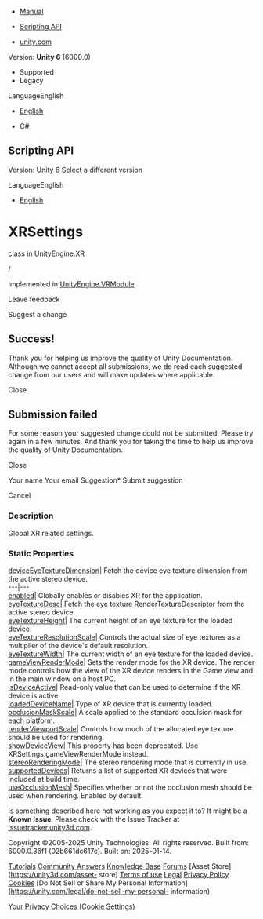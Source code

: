 [ ]()

  * [Manual](../Manual/index.html)
  * [Scripting API](../ScriptReference/index.html)

  * [unity.com](https://unity.com/)

Version: **Unity 6** (6000.0)

  * Supported
  * Legacy

LanguageEnglish

  * [English]()

  * C#

[ ](https://docs.unity3d.com)

## Scripting API

Version: Unity 6 Select a different version

LanguageEnglish

  * [English]()

# XRSettings

class in UnityEngine.XR

/

Implemented in:[UnityEngine.VRModule](UnityEngine.VRModule.html)

Leave feedback

Suggest a change

## Success!

Thank you for helping us improve the quality of Unity Documentation. Although
we cannot accept all submissions, we do read each suggested change from our
users and will make updates where applicable.

Close

## Submission failed

For some reason your suggested change could not be submitted. Please <a>try
again</a> in a few minutes. And thank you for taking the time to help us
improve the quality of Unity Documentation.

Close

Your name Your email Suggestion* Submit suggestion

Cancel

[ ]()

### Description

Global XR related settings.

### Static Properties

[deviceEyeTextureDimension](XR.XRSettings-deviceEyeTextureDimension.html)|
Fetch the device eye texture dimension from the active stereo device.  
---|---  
[enabled](XR.XRSettings-enabled.html)| Globally enables or disables XR for the
application.  
[eyeTextureDesc](XR.XRSettings-eyeTextureDesc.html)| Fetch the eye texture
RenderTextureDescriptor from the active stereo device.  
[eyeTextureHeight](XR.XRSettings-eyeTextureHeight.html)| The current height of
an eye texture for the loaded device.  
[eyeTextureResolutionScale](XR.XRSettings-eyeTextureResolutionScale.html)|
Controls the actual size of eye textures as a multiplier of the device's
default resolution.  
[eyeTextureWidth](XR.XRSettings-eyeTextureWidth.html)| The current width of an
eye texture for the loaded device.  
[gameViewRenderMode](XR.XRSettings-gameViewRenderMode.html)| Sets the render
mode for the XR device. The render mode controls how the view of the XR device
renders in the Game view and in the main window on a host PC.  
[isDeviceActive](XR.XRSettings-isDeviceActive.html)| Read-only value that can
be used to determine if the XR device is active.  
[loadedDeviceName](XR.XRSettings-loadedDeviceName.html)| Type of XR device
that is currently loaded.  
[occlusionMaskScale](XR.XRSettings-occlusionMaskScale.html)| A scale applied
to the standard occulsion mask for each platform.  
[renderViewportScale](XR.XRSettings-renderViewportScale.html)| Controls how
much of the allocated eye texture should be used for rendering.  
[showDeviceView](XR.XRSettings-showDeviceView.html)| This property has been
deprecated. Use XRSettings.gameViewRenderMode instead.  
[stereoRenderingMode](XR.XRSettings-stereoRenderingMode.html)| The stereo
rendering mode that is currently in use.  
[supportedDevices](XR.XRSettings-supportedDevices.html)| Returns a list of
supported XR devices that were included at build time.  
[useOcclusionMesh](XR.XRSettings-useOcclusionMesh.html)| Specifies whether or
not the occlusion mesh should be used when rendering. Enabled by default.  
  
Is something described here not working as you expect it to? It might be a
**Known Issue**. Please check with the Issue Tracker at
[issuetracker.unity3d.com](https://issuetracker.unity3d.com).

Copyright ©2005-2025 Unity Technologies. All rights reserved. Built from:
6000.0.36f1 (02b661dc617c). Built on: 2025-01-14.

[Tutorials](https://unity3d.com/learn) [Community
Answers](https://answers.unity3d.com) [Knowledge
Base](https://support.unity3d.com/hc/en-us)
[Forums](https://forum.unity3d.com) [Asset Store](https://unity3d.com/asset-
store) [Terms of use](https://docs.unity3d.com/Manual/TermsOfUse.html)
[Legal](https://unity.com/legal) [Privacy
Policy](https://unity.com/legal/privacy-policy)
[Cookies](https://unity.com/legal/cookie-policy) [Do Not Sell or Share My
Personal Information](https://unity.com/legal/do-not-sell-my-personal-
information)

[Your Privacy Choices (Cookie Settings)](javascript:void\(0\);)

